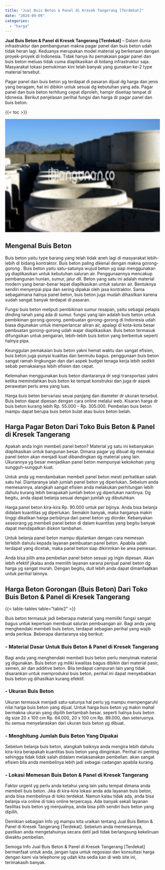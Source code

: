 ```yaml
---
title: "Jual Buis Beton & Panel di Kresek Tangerang [Terdekat]"
date: "2024-09-09"
categories: 
  - "harga"
---
```


**Jual Buis Beton & Panel di Kresek Tangerang \[Terdekat\]** – Dalam dunia infrastruktur dan pembangunan makna pagar panel dan buis beton udah tidak heran lagi. Keduanya merupakan model material yg berkenaan dengan proyek-proyek di Indonesia. Tidak hanya itu pemakaian pagar panel dan buis beton meluas tidak cuma diaplikasikan di bidang infrastruktur saja. Masyarakat lokasi pemukiman kini telah banyak yang gunakan ke-2 type material tersebut.

Pagar panel dan buis beton yg terdapat di pasaran dijual dg harga dan jenis yang beragam, hal ini dibikin untuk sesuai dg kebutuhan yang ada. Pagar panel dan buis beton terhitung cepat diproleh, hampir disetiap tempat di Idonesia. Berikut penjelasan perihal fungsi dan harga dr pagar panel dan buis beton.

{{< toc >}}

![Jual Buis Beton & Panel di Kresek Tangerang [Terdekat]](/images/jual-panel-buis-beton-murah-58.png)

## Mengenal Buis Beton

Buis beton yaitu type barang yang telah tidak aneh lagi di masyarakat lebih-lebih di bidang kontraktor. Buis beton paling dikenal dengan makna gorong-gorong . Buis beton yaitu satu-satunya wujud beton yg siap menggunakan yg diaplikasikan untuk kebutuhan saluran air. Penggunaannya mencakup pembangunan hunian, sumur, jalur dll. Beton yang satu ini adalah material modern yang benar-benar tepat diaplikasikan untuk saluran air. Bentuknya sendiri menyerpai pipa dan sering dipakai oleh jasa kontraktor. Sama sebagaimana halnya panel beton, buis beton juga mudah dihasilkan karena sudah sangat banyak terdapat di pasaran.

Fungsi buis beton meliputi pembikinan sumur resapan, yaitu sebagai pelapis dinding tanah yang ada di sumur. fungsi yang lain adalah buis beton untuk pembikinan gorong-gorong. pembuatan gorong-gorong di Indonesia udah biasa digunakan untuk memperlancar aliran air, apalagi di kota-kota besar pembuatan gorong-gorong udah wajar diaplikasikan. Buis beton termasuk difungsikan untuk pengairan, lebih-lebih buis beton yang berbentuk seperti halnya pipa.

Keunggulan pemakaian buis beton yakni hemat waktu dan sangat efisien, buis beton juga punyai kualitas dan bermutu bagus. penggunaan buis beton sangat ramah lingkungan dan dari aspek budget tenaga kerja lebih sedikit sebab pemakaianya lebih efisien dan cepat.

Kelemahan menggunakan buis beton diantaranya dr segi transportasi yakni ketika memindahkan buis beton ke tempat konstruksi dan juga dr aspek perawatan perlu area yang luas.

Harga buis beton bervariasi seuai panjang dan diameter dr ukuran tersebut. Buis beton dapat dipesan dengan cara online melalui web. Kisaran harga dr buis beton kurang lebih Rp. 55.000 – Rp. 305.000. Pembelian buis beton mampu dapat berupa buis beton bulat atau buios beton belah.

## Harga Pagar Beton Dari Toko Buis Beton & Panel di Kresek Tangerang

Apakah anda ingin membeli panel beton? Material yg satu ini kebanyakan diaplikasikan untuk bangunan besar. Dimana pagar yg dibuat dg memakai panel beton akan menjadi kuat dibandingkan dg material yang lain. Ukurannya yg besar menjadikan panel beton mempunyai kekokohan yang sungguh-sungguh kuat.

Untuk anda yg mendambakan membeli panel beton mesti perhatikan salah satu hal. Diantaranya ialah jumlah panel beton yg diperlukan. Sebelum anda memesannya, alangkah sangat efisien anda melakukan perhitungan lebih dahulu kurang lebih berapakah jumlah beton yg diperlukan nantinya. Dg begitu, anda dapat belanja sesuai dengan jumlah yg dibutuhkan.

Harga panel beton kira-kira Rp. 90.000 untuk per bijinya. Anda bisa belanja didalam kuantitas yg diperlukan. Semakin banyak, maka harganya makin tinggi dikalikan harga perbijinya dari panel beton yg diorder. Kebanyakan seseorang yg membeli panel beton di dalam kuantitas yang begitu banyak dapat mendapatkan diskon tambahan.

Untuk belanja panel beton mampu dijalankan dengan cara memesan terlebih dahulu kepada layanan pembuatan panel beton. Apabila udah terdapat yang dicetak, maka panel beton siap dikirimkan ke area pemesan.

Anda bisa pilih area pembelian panel beton sesuai yg ingin dipesan. Akan lebih efektif jikalau anda memilih layanan sarana penjual panel beton dg harga yg sangat murah. Dengan begitu, duit lebih anda dapat dimanfaatkan untuk perihal lainnya.

## Harga Beton Gorongan (Buis Beton) Dari Toko Buis Beton & Panel di Kresek Tangerang

{{< table-tables table="table2" >}}

Buis beton termasuk jadi beberapa material yang memiliki fungsi sangat bagus untuk keperluan membuat saluran pembuangan air. Bagi anda yang menghendaki membeli buis beton, terdapat sebagian perihal yang wajib anda periksa. Beberapa diantaranya sbg berikut:

### \- Material Dasar Untuk Buis Beton & Panel di Kresek Tangerang

Bagi anda yang menghendaki membeli buis beton perlu menyimak material yg digunakan. Buis beton yg miliki kwalitas bagus dibikin dari material pasir, semen, air dan additive beton. Bila terdapat campuran lain yang tidak disarankan untuk memproduksi buis beton, perihal ini dapat menyebabkan buis beton yg dihasilkan kurang efektif.

### \- Ukuran Buis Beton

Ukuran termasuk menjadi satu-satunya hal perlu yg mampu mempengaruhi nilai harga buis beton yang dijual. Untuk harga buis beton yg makin mahal bermakna ukuran yang dipilih bertambah besar. seperti halnya buis beton dg size 20 x 100 cm Rp. 64.000, 20 x 100 cm Rp. 89.000, dan seterusnya. Itu semua menyelaraskan dari ukuran buis beton yg dibuat.

### \- Menghitung Jumlah Buis Beton Yang Dipakai

Sebelum belanja buis beton, alangkah baiknya anda mengira lebih dahulu kira-kira berapakah kuantitas buis beton yang diinginkan. Perihal ini penting sehingga tidak tidak salah didalam melaksanakan pembelian. akan sangat efisien bila anda membelinya lebih jadi sebagai cadangan apabila kurang.

### \- Lokasi Memesan Buis Beton & Panel di Kresek Tangerang

Faktor urgent yg perlu anda ketahui yang lain yaitu tempat dimana anda membeli buis beton. Jika di kira-kira lokasi anda ada layanan buis beton, anda bisa membelinya di toko terdekat. Namun kalau tidak ada, anda bisa belanja via online di toko online terpercaya. Ada banyak sekali layanan fasilitas buis beton yg menjualnya, anda bisa pilih sendiri buis beton yang dipilih.

Demikian sebagian Info yg mampu kita uraikan tentang Jual Buis Beton & Panel di Kresek Tangerang \[Terdekat\]. Sebelum anda memesannya, pastikan anda mengetahuinya secara detil jadi tidak berlangsung kekeliruan diwaktu pembelian.

Semoga Info Jual Buis Beton & Panel di Kresek Tangerang \[Terdekat\] bermanfaat untuk anda, jangan lupa untuk negosiasi dan konsultasi harga dengan kami via telephone yg udah kita sedia kan di web site ini, terimakasih banyak.
